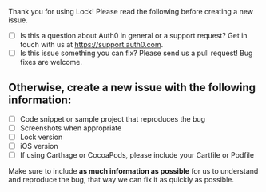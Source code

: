 Thank you for using Lock! Please read the following before creating a new issue.

- [ ] Is this a question about Auth0 in general or a support request? Get in touch with us at https://support.auth0.com.
- [ ] Is this issue something you can fix? Please send us a pull request! Bug fixes are welcome.

Otherwise, create a new issue with the following information:
-------------------------------------------------------------

- [ ] Code snippet or sample project that reproduces the bug
- [ ] Screenshots when appropriate
- [ ] Lock version
- [ ] iOS version
- [ ] If using Carthage or CocoaPods, please include your Cartfile or Podfile

Make sure to include **as much information as possible** for us to understand and reproduce the bug, that way we can fix it as quickly as possible.